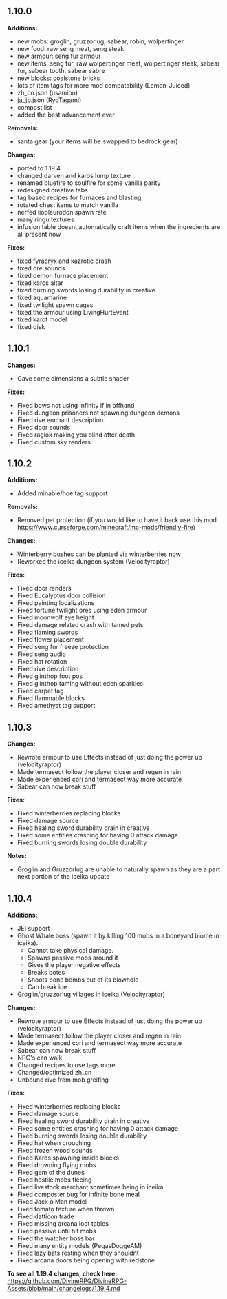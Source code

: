## 1.10.0

**Additions:**
- new mobs: groglin, gruzzorlug, sabear, robin, wolpertinger
- new food: raw seng meat, seng steak
- new armour: seng fur armour
- new items: seng fur, raw wolpertinger meat, wolpertinger steak, sabear fur, sabear tooth, sabear sabre
- new blocks: coalstone bricks
- lots of item tags for more mod compatability (Lemon-Juiced)
- zh_cn.json (usamion)
- ja_jp.json (RyoTagami)
- compost list
- added the best advancement ever

**Removals:**
- santa gear (your items will be swapped to bedrock gear)

**Changes:**
- ported to 1.19.4
- changed darven and karos lump texture
- renamed bluefire to soulfire for some vanilla parity
- redesigned creative tabs
- tag based recipes for furnaces and blasting
- rotated chest items to match vanilla
- nerfed liopleurodon spawn rate
- many ringu textures
- infusion table doesnt automatically craft items when the ingredients are all present now

**Fixes:**
- fixed fyracryx and kazrotic crash
- fixed ore sounds
- fixed demon furnace placement
- fixed karos altar
- fixed burning swords losing durability in creative
- fixed aquamarine
- fixed twilight spawn cages
- fixed the armour using LivingHurtEvent
- fixed karot model
- fixed disk

## 1.10.1

**Changes:**
- Gave some dimensions a subtle shader

**Fixes:**
- Fixed bows not using infinity if in offhand
- Fixed dungeon prisoners not spawning dungeon demons
- Fixed rive enchant description
- Fixed door sounds
- Fixed raglok making you blind after death
- Fixed custom sky renders

## 1.10.2

**Additions:**
- Added minable/hoe tag support

**Removals:**
- Removed pet protection (if you would like to have it back use this mod https://www.curseforge.com/minecraft/mc-mods/friendly-fire)

**Changes:**
- Winterberry bushes can be planted via winterberries now
- Reworked the iceika dungeon system (Velocityraptor)

**Fixes:**
- Fixed door renders
- Fixed Eucalyptus door collision
- Fixed painting localizations
- Fixed fortune twilight ores using eden armour
- Fixed moonwolf eye height
- Fixed damage related crash with tamed pets
- Fixed flaming swords
- Fixed flower placement
- Fixed seng fur freeze protection
- Fixed seng audio
- Fixed hat rotation
- Fixed rive description
- Fixed glinthop foot pos
- Fixed glinthop taming without eden sparkles
- Fixed carpet tag
- Fixed flammable blocks
- Fixed amethyst tag support

## 1.10.3
**Changes:**
- Rewrote armour to use Effects instead of just doing the power up (velocityraptor)
- Made termasect follow the player closer and regen in rain
- Made experienced cori and termasect way more accurate
- Sabear can now break stuff

**Fixes:**
- Fixed winterberries replacing blocks
- Fixed damage source
- Fixed healing sword durability drain in creative
- Fixed some entities crashing for having 0 attack damage
- Fixed burning swords losing double durability


**Notes:**
- Groglin and Gruzzorlug are unable to naturally spawn as they are a part next portion of the iceika update

## 1.10.4
**Additions:**
- JEI support
- Ghost Whale boss (spawn it by killing 100 mobs in a boneyard biome in iceika). 
    - Cannot take physical damage. 
    - Spawns passive mobs around it
    - Gives the player negative effects
    - Breaks botes
    - Shoots bone bombs out of its blowhole
    - Can break ice
- Groglin/gruzzorlug villages in iceika (Velocityraptor)


**Changes:**
- Rewrote armour to use Effects instead of just doing the power up (velocityraptor)
- Made termasect follow the player closer and regen in rain
- Made experienced cori and termasect way more accurate
- Sabear can now break stuff
- NPC's can walk
- Changed recipes to use tags more
- Changed/optimized zh_cn
- Unbound rive from mob greifing

**Fixes:**
- Fixed winterberries replacing blocks
- Fixed damage source
- Fixed healing sword durability drain in creative
- Fixed some entities crashing for having 0 attack damage
- Fixed burning swords losing double durability
- Fixed hat when crouching
- Fixed frozen wood sounds
- Fixed Karos spawning inside blocks
- Fixed drowning flying mobs
- Fixed gem of the dunes
- Fixed hostile mobs fleeing
- Fixed livestock merchant sometimes being in iceika
- Fixed composter bug for infinite bone meal
- Fixed Jack o Man model
- Fixed tomato texture when thrown
- Fixed datticon trade
- Fixed missing arcana loot tables
- Fixed passive until hit mobs
- Fixed the watcher boss bar
- Fixed many entity models (PegasDoggeAM)
- Fixed lazy bats resting when they shouldnt
- Fixed arcana doors being opening with redstone



**To see all 1.19.4 changes, check here:**
https://github.com/DivineRPG/DivineRPG-Assets/blob/main/changelogs/1.19.4.md
